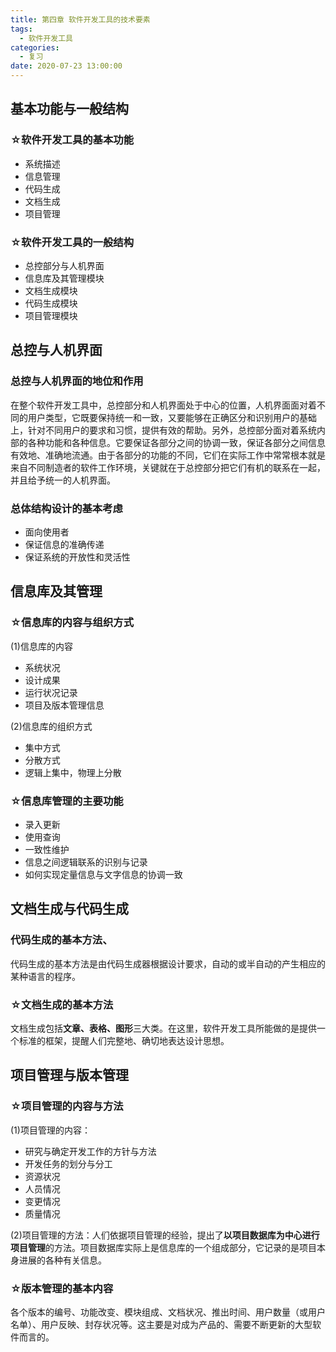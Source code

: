 ```yaml
---
title: 第四章 软件开发工具的技术要素
tags:
  - 软件开发工具
categories:
  - 复习
date: 2020-07-23 13:00:00
---
```

## 基本功能与一般结构
### ☆软件开发工具的基本功能
- 系统描述
- 信息管理
- 代码生成
- 文档生成
- 项目管理
### ☆软件开发工具的一般结构
- 总控部分与人机界面
- 信息库及其管理模块
- 文档生成模块
- 代码生成模块
- 项目管理模块

## 总控与人机界面
### 总控与人机界面的地位和作用
在整个软件开发工具中，总控部分和人机界面处于中心的位置，人机界面面对着不同的用户类型，它既要保持统一和一致，又要能够在正确区分和识别用户的基础上，针对不同用户的要求和习惯，提供有效的帮助。另外，总控部分面对着系统内部的各种功能和各种信息。它要保证各部分之间的协调一致，保证各部分之间信息有效地、准确地流通。由于各部分的功能的不同，它们在实际工作中常常根本就是来自不同制造者的软件工作环境，关键就在于总控部分把它们有机的联系在一起，并且给予统一的人机界面。
### 总体结构设计的基本考虑
- 面向使用者
- 保证信息的准确传递
- 保证系统的开放性和灵活性
## 信息库及其管理
### ☆信息库的内容与组织方式
(1)信息库的内容  
- 系统状况
- 设计成果
- 运行状况记录
- 项目及版本管理信息  

(2)信息库的组织方式  
- 集中方式
- 分散方式
- 逻辑上集中，物理上分散
### ☆信息库管理的主要功能
- 录入更新
- 使用查询
- 一致性维护
- 信息之间逻辑联系的识别与记录
- 如何实现定量信息与文字信息的协调一致

## 文档生成与代码生成
### 代码生成的基本方法、
代码生成的基本方法是由代码生成器根据设计要求，自动的或半自动的产生相应的某种语言的程序。
### ☆文档生成的基本方法
文档生成包括**文章、表格、图形**三大类。在这里，软件开发工具所能做的是提供一个标准的框架，提醒人们完整地、确切地表达设计思想。

## 项目管理与版本管理
### ☆项目管理的内容与方法
(1)项目管理的内容：  
- 研究与确定开发工作的方针与方法
- 开发任务的划分与分工
- 资源状况
- 人员情况
- 变更情况
- 质量情况

(2)项目管理的方法：人们依据项目管理的经验，提出了**以项目数据库为中心进行项目管理**的方法。项目数据库实际上是信息库的一个组成部分，它记录的是项目本身进展的各种有关信息。
### ☆版本管理的基本内容
各个版本的编号、功能改变、模块组成、文档状况、推出时间、用户数量（或用户名单）、用户反映、封存状况等。这主要是对成为产品的、需要不断更新的大型软件而言的。
